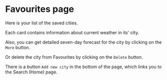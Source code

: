# Favourites page

Here is your list of the saved cities.

Each card contains information about current weather in its' city.

Also, you can get detailed seven-day forecast for the city by clicking on the `More` button.

Or delete the city from Favourites by clicking on the `Delete` button.

There is a button `Add new city` in the bottom of the page, which links you to the Search (Home) page.
